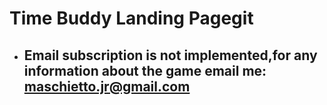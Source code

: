 # Time Buddy Landing Pagegit

- ## Email subscription is not implemented,for any information about the game email me: maschietto.jr@gmail.com